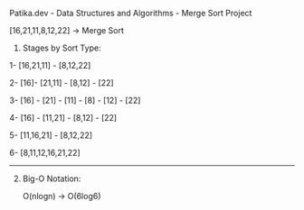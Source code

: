 
Patika.dev - Data Structures and Algorithms - Merge Sort Project

[16,21,11,8,12,22] -> Merge Sort

1. Stages by Sort Type:

1- [16,21,11] - [8,12,22]

2- [16]- [21,11] - [8,12] - [22]

3- [16] - [21] - [11] - [8] - [12] - [22]

4- [16] - [11,21] - [8,12] - [22] 

5- [11,16,21] - [8,12,22]

6- [8,11,12,16,21,22]

***

2. Big-O Notation:

   O(nlogn) -> O(6log6)
   
